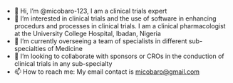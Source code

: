 - 👋 Hi, I’m @micobaro-123, I am a clinical trials expert
- 👀 I’m interested in clinical trials and the use of software in enhancing procedurs and processes in clinical trials. I am a clinical pharmacologist at the University College Hospital, Ibadan, Nigeria
- 🌱 I’m currently overseeing a team of specialists in different sub-specialties of Medicine
- 💞️ I’m looking to collaborate with sponsors or CROs in the conduction of clinical trials in any sub-specialty
- 📫 How to reach me: My email contact is micobaro@gmail.com 

<!---
micobaro-123/micobaro-123 is a ✨ special ✨ repository because its `README.md` (this file) appears on your GitHub profile.
You can click the Preview link to take a look at your changes.
--->
